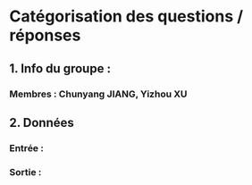 # Catégorisation des questions / réponses

## 1. Info du groupe : 
### Membres : Chunyang JIANG, Yizhou XU

## 2. Données
### Entrée : 
### Sortie : 